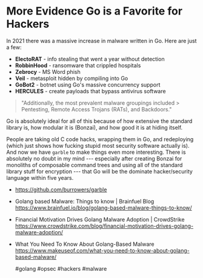 # More Evidence Go is a Favorite for Hackers

In 2021 there was a massive increase in malware written in Go. Here are
just a few:

* **ElectoRAT** - info stealing that went a year without detection
* **RobbinHood** - ransomware that crippled hospitals
* **Zebrocy** - MS Word phish
* **Veil** - metasploit hidden by compiling into Go
* **GoBot2** - botnet using Go's massive concurrency support
* **HERCULES** - create payloads that bypass antivirus software

> "Additionally, the most prevalent malware groupings included >
> Pentesting, Remote Access Trojans (RATs), and Backdoors."

Go is absolutely ideal for all of this because of how extensive the
standard library is, how modular it is (Bonzai), and how good it is at
hiding itself.

People are taking old C code hacks, wrapping them in Go, and redeploying
(which just shows how fucking stupid most security software actually
is). And now we have `garble` to make things even more interesting.
There is absolutely no doubt in my mind --- especially after creating
Bonzai for monoliths of composable command trees and using all of the
standard library stuff for encryption --- that Go will be the dominate
hacker/security language within five years.

* <https://github.com/burrowers/garble>

* Golang based Malware: Things to know \| Brainfuel Blog  
  <https://www.brainfuel.io/blog/golang-based-malware-things-to-know/>

* Financial Motivation Drives Golang Malware Adoption \| CrowdStrike  
  <https://www.crowdstrike.com/blog/financial-motivation-drives-golang-malware-adoption/>

* What You Need To Know About Golang-Based Malware  
  <https://www.makeuseof.com/what-you-need-to-know-about-golang-based-malware/>

    #golang #opsec #hackers #malware
